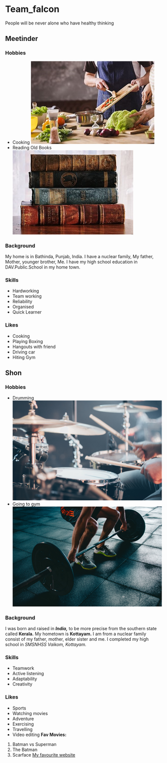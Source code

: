 # Team_falcon
People will be never alone who have healthy thinking

## Meetinder
 ### Hobbies 
  - Cooking
       ![cooking](images/cooking.jpg)
  - Reading Old Books
       ![books](images/books.jpg)
 ### Background
 My home is in Bathinda, Punjab, India.
 I have a nuclear family, My father, Mother, younger brother, Me.
 I have my high school education in DAV.Public.School in my home town.
 ### Skills
 - Hardworking
 - Team working
 - Reliability
 - Organised
 - Quick Learner
 ### Likes
 - Cooking
 - Playing Boxing
 - Hangouts with friend
 - Driving car
 - Hiting Gym

## Shon
### Hobbies
- Drumming
![drumming](images/drumming.jpg)
- Going to gym
![gym](images/gym.jpg)
### Background 
I was born and raised in ***India,*** to be more precise from the southern state called **Kerala.** My hometown is **Kottayam.** I am from a nuclear family consist of my father, mother, elder sister and me. I completed my high school in *SMSNHSS Vaikom, Kottayam.*
### Skills
- Teamwork
- Active listening
- Adaptability
- Creativity
### Likes
- Sports
- Watching movies
- Adventure
- Exercising
- Travelling
- Video editing
**Fav Movies:**
1. Batman vs Superman
2. The Batman
3. Scarface
[My favourite website](https://www.nike.com)